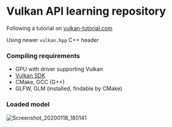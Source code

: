 # Vulkan API learning repository
Following a tutorial on [vulkan-tutorial.com](https://vulkan-tutorial.com/)

Using newer `vulkan.hpp` C++ header

### Compiling requirements
- GPU with driver supporting Vulkan
- [Vulkan SDK](https://www.lunarg.com/vulkan-sdk/)
- CMake, GCC (G++)
- GLFW, GLM (installed, findable by CMake)

### Loaded model
![Screenshot_20200118_180141](https://user-images.githubusercontent.com/8643919/72667505-b8137680-3a1c-11ea-9c33-82fc0b3f0cc1.png)
